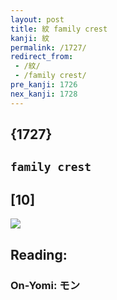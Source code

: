 ```yaml
---
layout: post
title: 紋 family crest
kanji: 紋
permalink: /1727/
redirect_from:
 - /紋/
 - /family crest/
pre_kanji: 1726
nex_kanji: 1728
---
```


## {1727}

## `family crest`

## [10]

<div class="stroke"><img src="E7B48B.png" /></div>

## Reading:

### On-Yomi: モン
